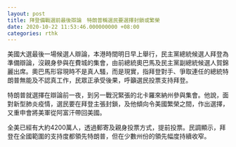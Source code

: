 ```yaml
---
layout: post
title: 拜登備戰選前最後辯論　特朗普稱選民要選擇封鎖或繁榮
date: 2020-10-22 11:53:46.000000000 +08:00
categories: rthk
---
```


美國大選最後一場候選人辯論，本港時間明日早上舉行，民主黨總統候選人拜登為準備辯論，沒親身參與在費城的集會，由前總統奧巴馬及民主黨副總統候選人賀錦麗出席。奧巴馬形容現時不是真人騷，而是現實，指拜登對手、爭取連任的總統特朗普無能及不認真工作，民眾正承受後果，呼籲選民投票支持拜登。

特朗普就選擇在辯論前一夜，到另一戰況緊張的北卡羅來納州參與集會。他說，面對新型肺炎疫情，選民要在拜登主張封鎖，及他傾向令美國繁榮之間，作出選擇，又重申會將美軍從阿富汗帶回美國。

全美已經有大約4200萬人，透過郵寄及親身投票方式，提前投票。民調顯示，拜登在全國範圍的支持度都領先特朗普，但在少數州份的領先幅度持續收窄。
